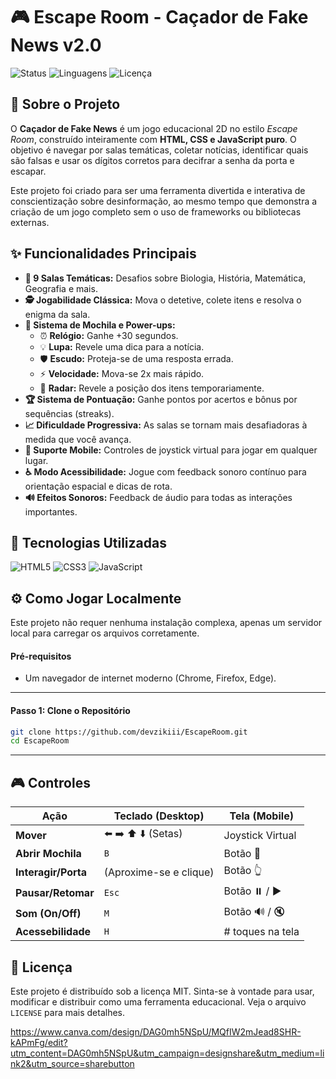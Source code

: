 # 🎮 Escape Room - Caçador de Fake News v2.0

![Status](https://img.shields.io/badge/status-progresso-brightgreen)
![Linguagens](https://img.shields.io/github/languages/top/devzikiii/escaperoom?color=f7df1e)
![Licença](https://img.shields.io/badge/license-MIT-blue)

## 📖 Sobre o Projeto

O **Caçador de Fake News** é um jogo educacional 2D no estilo *Escape Room*, construído inteiramente com **HTML, CSS e JavaScript puro**. O objetivo é navegar por salas temáticas, coletar notícias, identificar quais são falsas e usar os dígitos corretos para decifrar a senha da porta e escapar.

Este projeto foi criado para ser uma ferramenta divertida e interativa de conscientização sobre desinformação, ao mesmo tempo que demonstra a criação de um jogo completo sem o uso de frameworks ou bibliotecas externas.

## ✨ Funcionalidades Principais

-   **🧠 9 Salas Temáticas:** Desafios sobre Biologia, História, Matemática, Geografia e mais.
-   **🕵️ Jogabilidade Clássica:** Mova o detetive, colete itens e resolva o enigma da sala.
-   **🎒 Sistema de Mochila e Power-ups:**
    -   ⏰ **Relógio:** Ganhe +30 segundos.
    -   💡 **Lupa:** Revele uma dica para a notícia.
    -   🛡️ **Escudo:** Proteja-se de uma resposta errada.
    -   ⚡ **Velocidade:** Mova-se 2x mais rápido.
    -   🎯 **Radar:** Revele a posição dos itens temporariamente.
-   **🏆 Sistema de Pontuação:** Ganhe pontos por acertos e bônus por sequências (streaks).
-   **📈 Dificuldade Progressiva:** As salas se tornam mais desafiadoras à medida que você avança.
-   **📱 Suporte Mobile:** Controles de joystick virtual para jogar em qualquer lugar.
-   **♿ Modo Acessibilidade:** Jogue com feedback sonoro contínuo para orientação espacial e dicas de rota.
-   **🔊 Efeitos Sonoros:** Feedback de áudio para todas as interações importantes.

## 🚀 Tecnologias Utilizadas

![HTML5](https://img.shields.io/badge/HTML5-E34F26?style=for-the-badge&logo=html5&logoColor=white)
![CSS3](https://img.shields.io/badge/CSS3-1572B6?style=for-the-badge&logo=css3&logoColor=white)
![JavaScript](https://img.shields.io/badge/JavaScript-F7DF1E?style=for-the-badge&logo=javascript&logoColor=black)

## ⚙️ Como Jogar Localmente

Este projeto não requer nenhuma instalação complexa, apenas um servidor local para carregar os arquivos corretamente.

#### **Pré-requisitos**
-   Um navegador de internet moderno (Chrome, Firefox, Edge).
---

#### **Passo 1: Clone o Repositório**
```bash
git clone https://github.com/devzikiii/EscapeRoom.git
cd EscapeRoom
```
---

## 🎮 Controles

| Ação              | Teclado (Desktop)        | Tela (Mobile)               |
|-------------------|--------------------------|-----------------------------|
| **Mover** | ⬅️ ➡️ ⬆️ ⬇️ (Setas)        | Joystick Virtual            |
| **Abrir Mochila** | `B`                      | Botão 💼                    |
| **Interagir/Porta** | (Aproxime-se e clique)   | Botão 👆                    |
| **Pausar/Retomar** | `Esc`                    | Botão ⏸️ / ▶️                |
| **Som (On/Off)** | `M`                      | Botão 🔊 / 🔇                |
| **Acessebilidade** | `H`                      | # toques na tela              |

## 📝 Licença

Este projeto é distribuído sob a licença MIT. Sinta-se à vontade para usar, modificar e distribuir como uma ferramenta educacional. Veja o arquivo `LICENSE` para mais detalhes.

https://www.canva.com/design/DAG0mh5NSpU/MQfIW2mJead8SHR-kAPmFg/edit?utm_content=DAG0mh5NSpU&utm_campaign=designshare&utm_medium=link2&utm_source=sharebutton

